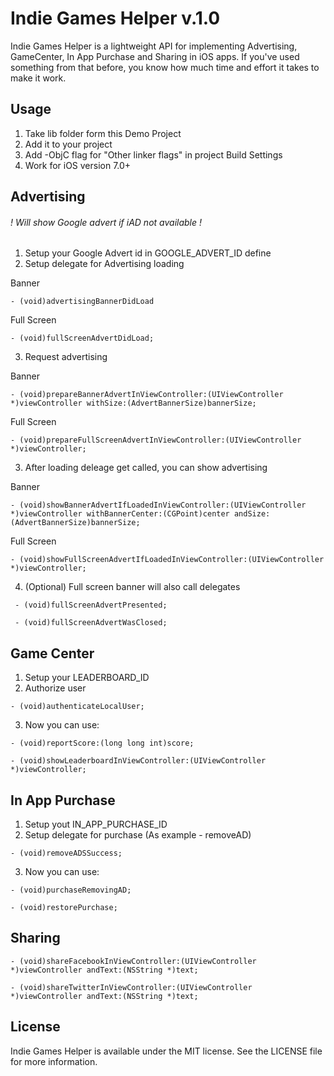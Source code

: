 Indie Games Helper v.1.0
==================

Indie Games Helper is a lightweight API for implementing Advertising, GameCenter, In App Purchase and Sharing in iOS apps. If you've used something from that before, you know how much time and effort it takes to make it work.

## Usage
  1. Take lib folder form this Demo Project
  2. Add it to your project
  3. Add -ObjC flag for "Other linker flags" in project Build Settings
  4. Work for iOS version 7.0+


## Advertising
###### ! Will show Google advert if iAD not available !
  1. Setup your Google Advert id in GOOGLE_ADVERT_ID define
  2. Setup delegate for Advertising loading
  
  Banner
  
  `- (void)advertisingBannerDidLoad`

  Full Screen

  `- (void)fullScreenAdvertDidLoad;`
  

  3. Request advertising
  
  Banner

  `- (void)prepareBannerAdvertInViewController:(UIViewController *)viewController withSize:(AdvertBannerSize)bannerSize;`

  Full Screen
  
  `- (void)prepareFullScreenAdvertInViewController:(UIViewController *)viewController;`
  
  3. After loading deleage get called, you can show advertising
  
  Banner 

  `- (void)showBannerAdvertIfLoadedInViewController:(UIViewController *)viewController withBannerCenter:(CGPoint)center andSize:(AdvertBannerSize)bannerSize;`

  Full Screen
  
  `- (void)showFullScreenAdvertIfLoadedInViewController:(UIViewController *)viewController;`
  
  4. (Optional) Full screen banner will also call delegates 
  
  ` - (void)fullScreenAdvertPresented;`

  ` - (void)fullScreenAdvertWasClosed;`
  
## Game Center

  1. Setup your LEADERBOARD_ID
  2. Authorize user 

  `- (void)authenticateLocalUser; `
  
  3. Now you can use:
  
 `- (void)reportScore:(long long int)score; `

 `- (void)showLeaderboardInViewController:(UIViewController *)viewController; `
 
 ## In App Purchase
 
  1. Setup yout IN_APP_PURCHASE_ID
  2. Setup delegate for purchase (As example - removeAD)
  
  `- (void)removeADSSuccess;`

  3. Now you can use: 
  
  `- (void)purchaseRemovingAD;`

  `- (void)restorePurchase;`

## Sharing
  
  `- (void)shareFacebookInViewController:(UIViewController *)viewController andText:(NSString *)text;`

  `- (void)shareTwitterInViewController:(UIViewController *)viewController andText:(NSString *)text;`


## License
Indie Games Helper is available under the MIT license. See the LICENSE file for more information.





